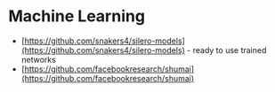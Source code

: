 # Machine Learning

- [https://github.com/snakers4/silero-models](https://github.com/snakers4/silero-models) - ready to use trained networks
- [https://github.com/facebookresearch/shumai](https://github.com/facebookresearch/shumai)
